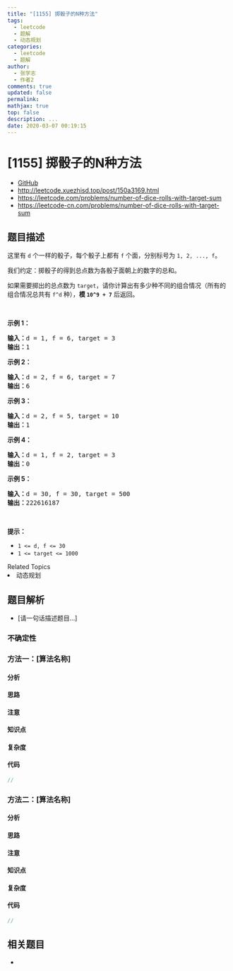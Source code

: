 ```yaml
---
title: "[1155] 掷骰子的N种方法"
tags:
  - leetcode
  - 题解
  - 动态规划
categories:
  - leetcode
  - 题解
author:
  - 张学志
  - 作者2
comments: true
updated: false
permalink:
mathjax: true
top: false
description: ...
date: 2020-03-07 00:19:15
---
```



# [1155] 掷骰子的N种方法
* [GitHub](https://github.com/algoboy101/LeetCodeCrowdsource/tree/master/_posts/QA/%5B1155%5D%20%E6%8E%B7%E9%AA%B0%E5%AD%90%E7%9A%84N%E7%A7%8D%E6%96%B9%E6%B3%95.md)
* http://leetcode.xuezhisd.top/post/150a3169.html
* https://leetcode.com/problems/number-of-dice-rolls-with-target-sum
* https://leetcode-cn.com/problems/number-of-dice-rolls-with-target-sum


## 题目描述

<p>这里有&nbsp;<code>d</code>&nbsp;个一样的骰子，每个骰子上都有&nbsp;<code>f</code>&nbsp;个面，分别标号为&nbsp;<code>1, 2, ..., f</code>。</p>

<p>我们约定：掷骰子的得到总点数为各骰子面朝上的数字的总和。</p>

<p>如果需要掷出的总点数为&nbsp;<code>target</code>，请你计算出有多少种不同的组合情况（所有的组合情况总共有 <code>f^d</code> 种），<strong>模&nbsp;<code>10^9 + 7</code></strong>&nbsp;后返回。</p>

<p>&nbsp;</p>

<p><strong>示例 1：</strong></p>

<pre><strong>输入：</strong>d = 1, f = 6, target = 3
<strong>输出：</strong>1
</pre>

<p><strong>示例 2：</strong></p>

<pre><strong>输入：</strong>d = 2, f = 6, target = 7
<strong>输出：</strong>6
</pre>

<p><strong>示例 3：</strong></p>

<pre><strong>输入：</strong>d = 2, f = 5, target = 10
<strong>输出：</strong>1
</pre>

<p><strong>示例 4：</strong></p>

<pre><strong>输入：</strong>d = 1, f = 2, target = 3
<strong>输出：</strong>0
</pre>

<p><strong>示例 5：</strong></p>

<pre><strong>输入：</strong>d = 30, f = 30, target = 500
<strong>输出：</strong>222616187</pre>

<p>&nbsp;</p>

<p><strong>提示：</strong></p>

<ul>
	<li><code>1 &lt;= d, f &lt;= 30</code></li>
	<li><code>1 &lt;= target &lt;= 1000</code></li>
</ul>
<div><div>Related Topics</div><div><li>动态规划</li></div></div>


## 题目解析
* [请一句话描述题目...]

### 不确定性


### 方法一：[算法名称]

#### 分析

#### 思路

#### 注意

#### 知识点

#### 复杂度

#### 代码

```cpp
//
```


### 方法二：[算法名称]

#### 分析

#### 思路

#### 注意

#### 知识点

#### 复杂度

#### 代码

```cpp
//
```


## 相关题目
* 
